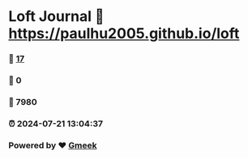 # Loft Journal :link: https://paulhu2005.github.io/loft 
### :page_facing_up: [17](https://paulhu2005.github.io/loft/tag.html) 
### :speech_balloon: 0 
### :hibiscus: 7980 
### :alarm_clock: 2024-07-21 13:04:37 
### Powered by :heart: [Gmeek](https://github.com/Meekdai/Gmeek)
